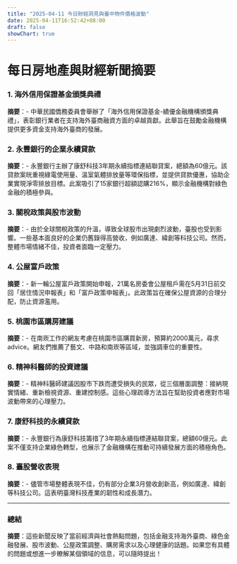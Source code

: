 ```yaml
---
title: "2025-04-11 今日財經洞見與臺中物件價格波動"
date: 2025-04-11T16:52:42+08:00
draft: false
showChart: true
---
```


# 每日房地產與財經新聞摘要

### 1. **海外信用保證基金頒獎典禮**
**摘要**：- 中華民國僑務委員會舉辦了「海外信用保證基金-績優金融機構頒獎典禮」，表彰銀行業者在支持海外臺商融資方面的卓越貢獻。此舉旨在鼓勵金融機構提供更多資金支持海外臺商的發展。


### 2. **永豐銀行的企業永續貸款**
**摘要**：- 永豐銀行主辦了康舒科技3年期永續指標連結聯貸案，總額為60億元。該貸款案㿠重視綠電使用量、溫室氣體排放量等環保指標，並提供貸款優惠，協助企業實現淨零排放目標。此案吸引了15家銀行超額認購216%，顯示金融機構對綠色金融的積極參與。


### 3. **關稅政策與股市波動**
**摘要**：- 由於全球關稅政策的升溫，導致全球股市出現劇烈波動，臺股也受到影響。一些基本面良好的企業仍舊錄得高營收，例如廣達、緯創等科技公司。然而，整體市場情緒不佳，投資者面臨一定壓力。


### 4. **公屋富戶政策**
**摘要**：- 新一輪公屋富戶政策開始申報，21萬名房委會公屋租戶需在5月31日前交回「居住情況申報表」和「富戶政策申報表」。此政策旨在確保公屋資源的合理分配，防止資源濫用。


### 5. **桃園市區購房建議**
**摘要**：- 在南崁工作的網友考慮在桃園市區購買新房，預算約2000萬元，尋求 advice。網友們推薦了藝文、中路和南崁等區域，並強調車位的重要性。


### 6. **精神科醫師的投資建議**
**摘要**：- 精神科醫師建議因股市下跌而遭受損失的民眾，從三個層面調整：接納現實情緒、重新檢視資源、重建控制感。這些心理疏導方法旨在幫助投資者應對市場波動帶來的心理壓力。


### 7. **康舒科技的永續貸款**
**摘要**：- 永豐銀行為康舒科技籌措了3年期永續指標連結聯貸案，總額60億元。此案不僅支持企業綠色轉型，也展示了金融機構在推動可持續發展方面的積極角色。


### 8. **臺股營收表現**
**摘要**：- 儘管市場整體表現不佳，仍有部分企業3月營收創新高，例如廣達、緯創等科技公司。這表明臺灣科技產業的韌性和成長潛力。

- ---

### 總結
**摘要**：這些新聞反映了當前經濟與社會熱點問題，包括金融支持海外臺商、綠色金融發展、股市波動、公屋政策調整、購房需求以及心理健康的話題。如果您有具體的問題或想進一步瞭解某個領域的信息，可以隨時提出！




